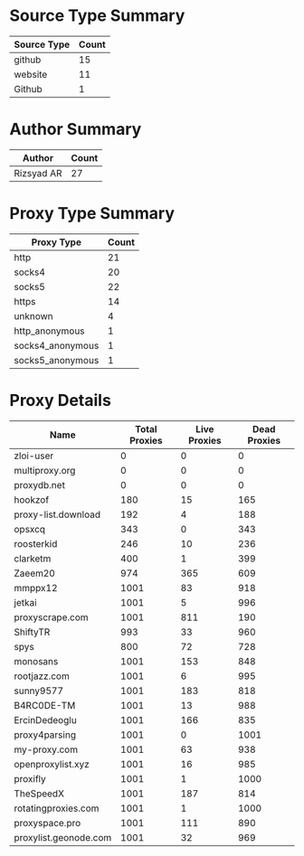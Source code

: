 # Source Type Summary

| Source Type | Count |
|-------------|-------|
| github | 15 |
| website | 11 |
| Github | 1 |


# Author Summary

| Author | Count |
|--------|-------|
| Rizsyad AR | 27 |


# Proxy Type Summary

| Proxy Type | Count |
|------------|-------|
| http | 21 |
| socks4 | 20 |
| socks5 | 22 |
| https | 14 |
| unknown | 4 |
| http_anonymous | 1 |
| socks4_anonymous | 1 |
| socks5_anonymous | 1 |


# Proxy Details

| Name | Total Proxies | Live Proxies | Dead Proxies |
|------|---------------|--------------|---------------|
| zloi-user | 0 | 0 | 0 |
| multiproxy.org | 0 | 0 | 0 |
| proxydb.net | 0 | 0 | 0 |
| hookzof | 180 | 15 | 165 |
| proxy-list.download | 192 | 4 | 188 |
| opsxcq | 343 | 0 | 343 |
| roosterkid | 246 | 10 | 236 |
| clarketm | 400 | 1 | 399 |
| Zaeem20 | 974 | 365 | 609 |
| mmppx12 | 1001 | 83 | 918 |
| jetkai | 1001 | 5 | 996 |
| proxyscrape.com | 1001 | 811 | 190 |
| ShiftyTR | 993 | 33 | 960 |
| spys | 800 | 72 | 728 |
| monosans | 1001 | 153 | 848 |
| rootjazz.com | 1001 | 6 | 995 |
| sunny9577 | 1001 | 183 | 818 |
| B4RC0DE-TM | 1001 | 13 | 988 |
| ErcinDedeoglu | 1001 | 166 | 835 |
| proxy4parsing | 1001 | 0 | 1001 |
| my-proxy.com | 1001 | 63 | 938 |
| openproxylist.xyz | 1001 | 16 | 985 |
| proxifly | 1001 | 1 | 1000 |
| TheSpeedX | 1001 | 187 | 814 |
| rotatingproxies.com | 1001 | 1 | 1000 |
| proxyspace.pro | 1001 | 111 | 890 |
| proxylist.geonode.com | 1001 | 32 | 969 |
